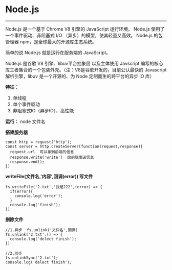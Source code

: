 # Node.js #
---
Node.js 是一个基于 Chrome V8 引擎的 JavaScript 运行环境。
Node.js 使用了一个事件驱动、非阻塞式 I/O （异步）的模型，使其轻量又高效。
Node.js 的包管理器 npm，是全球最大的开源库生态系统。

简单的说 Node.js 就是运行在服务端的 JavaScript。

Node.js 是谷歌 V8 引擎、libuv平台抽象层 以及主体使用 Javscript 编写的核心库三者集合的一个包装外壳。（注：V8是谷歌开发的，目前公认最快的 Javascript 解析引擎，libuv 是一个开源的、为 Node 定制而生的跨平台的异步 IO 库）

**特征：**
1. 单线程
2. 单个事件驱动
3. 非阻塞式IO（异步IO），高性能

**运行：**
node 文件名


**搭建服务器**
```
const http = request('http');
const server = http.createServer(function(request,response){
  request.url  可以拿到前端的信息
  response.write('write')  给前端发送信息
  response.end();
})
```

**writeFile(文件名,'内容',回调(error))   写文件**
```
fs.writeFile('2.txt','我是222',(error) => {
  if(error){
    console.log('error');
  }
  console.log('finish');
})
```

**删除文件**
```
//1.异步  fs.unlink('文件名',回调)
fs.unlink('2.txt',() => {
  console.log('delect finish');
})

//2.同步
fs.unlinkSync('2.txt');
console.log('delect finish');
```
